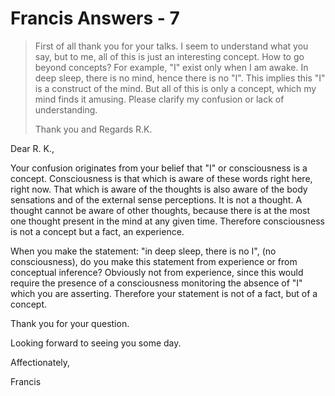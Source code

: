 # Francis Answers - 7

>First of all thank you for your talks. I seem to understand what you say, but to me, all of this is just an interesting concept. How to go beyond concepts? For example, "I" exist only when I am awake. In deep sleep, there is no mind, hence there is no "I". This implies this "I" is a construct of the mind. But all of this is only a concept, which my mind finds it amusing. Please clarify my confusion or lack of understanding.
>
>Thank you and Regards R.K.

Dear R. K.,

Your confusion originates from your belief that "I" or consciousness is a concept. Consciousness is that which is aware of these words right here, right now. That which is aware of the thoughts is also aware of the body sensations and of the external sense perceptions. It is not a thought. A thought cannot be aware of other thoughts, because there is at the most one thought present in the mind at any given time. Therefore consciousness is not a concept but a fact, an experience.

When you make the statement: "in deep sleep, there is no I", (no consciousness), do you make this statement from experience or from conceptual inference? Obviously not from experience, since this would require the presence of a consciousness monitoring the absence of "I" which you are asserting. Therefore your statement is not of a fact, but of a concept.

Thank you for your question.

Looking forward to seeing you some day.

Affectionately,

Francis